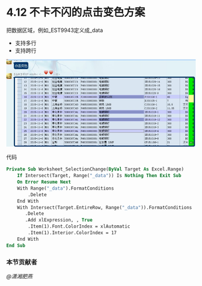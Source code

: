 # 4.12 不卡不闪的点击变色方案
把数据区域，例如_EST9943定义成_data
 * 支持多行
 * 支持跨行

![](./4.12.jpg)

代码
```vb
Private Sub Worksheet_SelectionChange(ByVal Target As Excel.Range)
    If Intersect(Target, Range("_data")) Is Nothing Then Exit Sub
    On Error Resume Next
    With Range("_data").FormatConditions
        .Delete
    End With
    With Intersect(Target.EntireRow, Range("_data")).FormatConditions
       .Delete
       .Add xlExpression, , True
        .Item(1).Font.ColorIndex = xlAutomatic
        .Item(1).Interior.ColorIndex = 17
    End With
End Sub
```

### 本节贡献者
*@潇湘肥燕*
